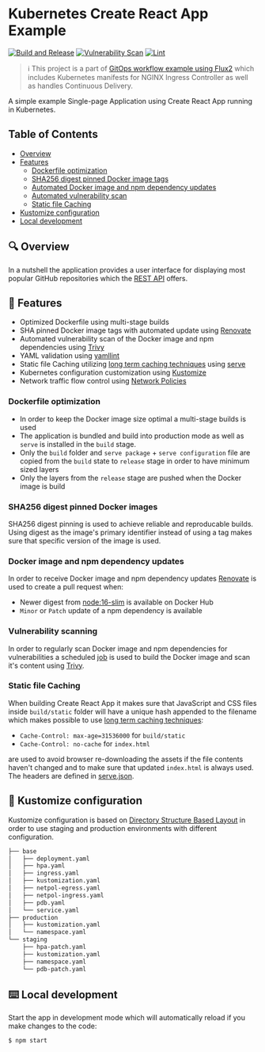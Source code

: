 # Kubernetes Create React App Example

[![Build and Release](https://github.com/terotuomala/k8s-create-react-app-example/workflows/build-and-release/badge.svg)](https://github.com/terotuomala/k8s-create-react-app-example/actions)
[![Vulnerability Scan](https://github.com/terotuomala/k8s-create-react-app-example/workflows/vulnerability-scan/badge.svg)](https://github.com/terotuomala/k8s-create-react-app-example/actions)
[![Lint](https://github.com/terotuomala/k8s-create-react-app-example/workflows/lint/badge.svg)](https://github.com/terotuomala/k8s-create-react-app-example/actions)

> :information_source: This project is a part of [GitOps workflow example using Flux2](https://github.com/terotuomala/gitops-flux2-example) which includes Kubernetes manifests for NGINX Ingress Controller as well as handles Continuous Delivery.

A simple example Single-page Application using Create React App running in Kubernetes.

<!-- TABLE OF CONTENTS -->
## Table of Contents
* [Overview](#mag-overview)
* [Features](#rocket-features)
  * [Dockerfile optimization](#dockerfile-optimization)
  * [SHA256 digest pinned Docker image tags](#sha256-digest-pinned-docker-image-tags)
  * [Automated Docker image and npm dependency updates](#automated-docker-image-and-npm-dependency-updates)
  * [Automated vulnerability scan](#automated-vulnerability-scan)
  * [Static file Caching](#static-file-caching)
* [Kustomize configuration](#pencil-kustomize-configuration)
* [Local development](#keyboard-local-development)

<!-- OVERVIEW -->
## :mag: Overview
In a nutshell the application provides a user interface for displaying most popular GitHub repositories which the [REST API](https://github.com/terotuomala/k8s-express-api-example) offers.

<!-- FEATURES -->
## :rocket: Features
- Optimized Dockerfile using multi-stage builds
- SHA pinned Docker image tags with automated update using [Renovate](https://docs.renovatebot.com)
- Automated vulnerability scan of the Docker image and npm dependencies using [Trivy](https://github.com/aquasecurity/trivy)
- YAML validation using [yamllint](https://github.com/adrienverge/yamllint)
- Static file Caching utilizing [long term caching techniques](https://create-react-app.dev/docs/production-build/#static-file-caching) using [serve](https://github.com/vercel/serve)
- Kubernetes configuration customization using [Kustomize](https://github.com/kubernetes-sigs/kustomize)
- Network traffic flow control using [Network Policies](https://kubernetes.io/docs/concepts/services-networking/network-policies/)

### Dockerfile optimization
- In order to keep the Docker image size optimal a multi-stage builds is used
- The application is bundled and build into production mode as well as `serve` is installed in the `build` stage. 
- Only the `build` folder and `serve package` + `serve configuration` file are copied from the `build` state to `release` stage in order to have minimum sized layers
- Only the layers from the `release` stage are pushed when the Docker image is build

### SHA256 digest pinned Docker images
SHA256 digest pinning is used to achieve reliable and reproducable builds. Using digest as the image's primary identifier instead of using a tag makes sure that specific version of the image is used.

### Docker image and npm dependency updates
In order to receive Docker image and npm dependency updates [Renovate](https://docs.renovatebot.com) is used to create a pull request when: 

- Newer digest from [node:16-slim](https://hub.docker.com/_/node?tab=tags&page=1&name=16-slim) is available on Docker Hub 
- `Minor` or `Patch` update of a npm dependency is available 

### Vulnerability scanning
In order to regularly scan Docker image and npm dependencies for vulnerabilities a scheduled [job](https://github.com/terotuomala/k8s-express-api-example/blob/main/.github/workflows/vulnerability-scan.yml) is used to build the Docker image and scan it's content using [Trivy](https://github.com/aquasecurity/trivy).

### Static file Caching
When building Create React App it makes sure that JavaScript and CSS files inside `build/static` folder will have a unique hash appended to the filename which makes possible to use [long term caching techniques](https://create-react-app.dev/docs/production-build/#static-file-caching):

- `Cache-Control: max-age=31536000` for `build/static`
- `Cache-Control: no-cache` for `index.html` 

are used to avoid browser re-downloading the assets if the file contents haven't changed and to make sure that updated `index.html` is always used. The headers are defined in [serve.json](https://github.com/terotuomala/k8s-create-react-app-example/blob/main/serve.json). 

## :pencil: Kustomize configuration
Kustomize configuration is based on [Directory Structure Based Layout](https://kubectl.docs.kubernetes.io/pages/app_composition_and_deployment/structure_directories.html) in order to use staging and production environments with different configuration.

```sh
├── base
│   ├── deployment.yaml
│   ├── hpa.yaml
│   ├── ingress.yaml
│   ├── kustomization.yaml
│   ├── netpol-egress.yaml
│   ├── netpol-ingress.yaml
│   ├── pdb.yaml
│   └── service.yaml
├── production
│   ├── kustomization.yaml
│   └── namespace.yaml
└── staging
    ├── hpa-patch.yaml
    ├── kustomization.yaml
    ├── namespace.yaml
    └── pdb-patch.yaml
```

<!-- LOCAL DEVELOPMENT -->
## :keyboard: Local development
Start the app in development mode which will automatically reload if you make changes to the code:
```sh
$ npm start
```
